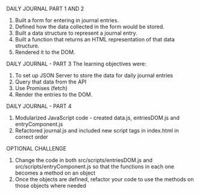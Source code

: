 
DAILY JOURNAL PART 1 AND 2

1. Built a form for entering in journal entries.
2. Defined how the data collected in the form would be stored.
3. Built a data structure to represent a journal entry.
4. Built a function that returns an HTML representation of that data structure.
5. Rendered it to the DOM.

DAILY JOURNAL - PART 3
The learning objectives were:
1. To set up JSON Server to store the data for daily journal entries
2. Query that data from the API
3. Use Promises (fetch)
4. Render the entries to the DOM.

DAILY JOURNAL - PART 4

1. Modularized JavaScript code - created data.js, entriesDOM.js and entryComponent.js
2. Refactored journal.js and included new script tags in index.html in correct order

OPTIONAL CHALLENGE
1. Change the code in both src/scripts/entriesDOM.js and src/scripts/entryComponent.js so that the functions in each one becomes a method on an object
2. Once the objects are defined, refactor your code to use the methods on those objects where needed
